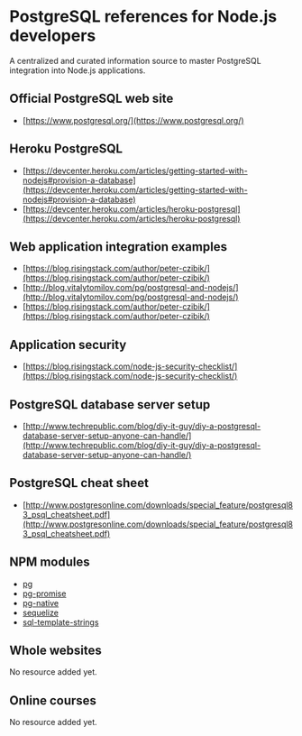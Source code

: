 # PostgreSQL references for Node.js developers
A centralized and curated information source to master PostgreSQL integration into Node.js applications.

## Official PostgreSQL web site
- [https://www.postgresql.org/](https://www.postgresql.org/)  

## Heroku PostgreSQL
- [https://devcenter.heroku.com/articles/getting-started-with-nodejs#provision-a-database](https://devcenter.heroku.com/articles/getting-started-with-nodejs#provision-a-database)  
- [https://devcenter.heroku.com/articles/heroku-postgresql](https://devcenter.heroku.com/articles/heroku-postgresql)

## Web application integration examples
- [https://blog.risingstack.com/author/peter-czibik/](https://blog.risingstack.com/author/peter-czibik/)
- [http://blog.vitalytomilov.com/pg/postgresql-and-nodejs/](http://blog.vitalytomilov.com/pg/postgresql-and-nodejs/)
- [https://blog.risingstack.com/author/peter-czibik/](https://blog.risingstack.com/author/peter-czibik/)

## Application security
- [https://blog.risingstack.com/node-js-security-checklist/](https://blog.risingstack.com/node-js-security-checklist/)  

## PostgreSQL database server setup
- [http://www.techrepublic.com/blog/diy-it-guy/diy-a-postgresql-database-server-setup-anyone-can-handle/](http://www.techrepublic.com/blog/diy-it-guy/diy-a-postgresql-database-server-setup-anyone-can-handle/)  

## PostgreSQL cheat sheet
- [http://www.postgresonline.com/downloads/special_feature/postgresql83_psql_cheatsheet.pdf](http://www.postgresonline.com/downloads/special_feature/postgresql83_psql_cheatsheet.pdf) 

## NPM modules
- [pg](https://www.npmjs.com/package/pg)  
- [pg-promise](https://www.npmjs.com/package/pg-promise)  
- [pg-native](https://www.npmjs.com/package/pg-native)  
- [sequelize](https://www.npmjs.com/package/sequelize)  
- [sql-template-strings](https://www.npmjs.com/package/sql-template-strings)


## Whole websites
No resource added yet.

## Online courses
No resource added yet.
